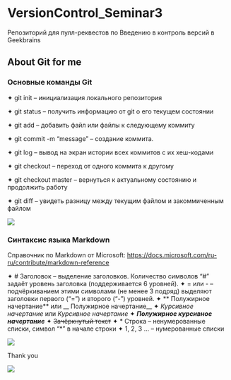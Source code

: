 # VersionControl_Seminar3
Репозиторий для пулл-реквестов по Введению в контроль версий в Geekbrains

## About Git for me 

### Основные команды Git

✦	git init – инициализация локального репозитория

✦	git status – получить информацию от git о его текущем состоянии

✦	git add – добавить файл или файлы к следующему коммиту

✦	git commit -m “message” – создание коммита.

✦	git log – вывод на экран истории всех коммитов с их хеш-кодами

✦	git checkout – переход от одного коммита к другому

✦	git checkout master – вернуться к актуальному состоянию и продолжить работу

✦	git diff – увидеть разницу между текущим файлом и закоммиченным файлом

![](https://fuzeservers.ru/wp-content/uploads/4/e/b/4eb01c3cb3bf8940a4d7cf705cccdf3a.png)

### Синтаксис языка Markdown

Справочник по Markdown от Microsoft:
https://docs.microsoft.com/ru-ru/contribute/markdown-reference

✦	# Заголовок – выделение заголовков. Количество символов “#” задаёт уровень заголовка  (поддерживается 6 уровней).
✦	= или - – подчёркиванием этими символами (не менее 3 подряд) выделяют заголовки  первого (“=”) и второго (“-”) уровней.
✦	** Полужирное начертание** или __ Полужирное начертание__
✦	*Курсивное начертание* или _Курсивное начертание_
✦	***Полужирное курсивное начертание***
✦	~~Зачёркнутый текст~~
✦	* Строка – ненумерованные списки, символ “*” в начале строки
✦	1, 2, 3 … – нумерованные списки

![](https://avatars.mds.yandex.net/i?id=8c01bf263f3d4c3f57fae8c9bb8f80bd07c8dec0-5115981-images-thumbs&n=13)

Thank you

![](https://coolsen.ru/wp-content/uploads/2021/06/51-1.jpg)
